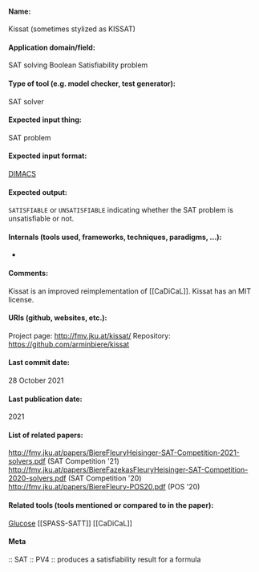 #### Name:
Kissat (sometimes stylized as KISSAT)

#### Application domain/field:
SAT solving
Boolean Satisfiability problem

#### Type of tool (e.g. model checker, test generator):
SAT solver

#### Expected input thing:
SAT problem

#### Expected input format:
[DIMACS](../../../Formats/DIMACS.md)

#### Expected output:
`SATISFIABLE` or `UNSATISFIABLE` indicating whether the SAT problem is unsatisfiable or not.

#### Internals (tools used, frameworks, techniques, paradigms, ...):
-

#### Comments:
Kissat is an improved reimplementation of [[CaDiCaL]].
Kissat has an MIT license.

#### URIs (github, websites, etc.):
Project page: http://fmv.jku.at/kissat/
Repository: https://github.com/arminbiere/kissat

#### Last commit date:
28 October 2021

#### Last publication date:
2021

#### List of related papers:
http://fmv.jku.at/papers/BiereFleuryHeisinger-SAT-Competition-2021-solvers.pdf (SAT Competition '21)
http://fmv.jku.at/papers/BiereFazekasFleuryHeisinger-SAT-Competition-2020-solvers.pdf (SAT Competition '20)
http://fmv.jku.at/papers/BiereFleury-POS20.pdf (POS '20)

#### Related tools (tools mentioned or compared to in the paper):
[Glucose](Glucose.md)
[[SPASS-SATT]]
[[CaDiCaL]]

#### Meta
:: SAT
:: PV4 :: produces a satisfiability result for a formula